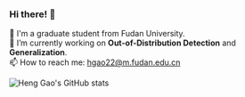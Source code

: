 ### Hi there! 👋

🔭 I'm a graduate student from Fudan University. \
🤔 I’m currently working on **Out-of-Distribution Detection** and **Generalization**. \
📫 How to reach me: hgao22@m.fudan.edu.cn

<!--
**HengGao12/HengGao12** is a ✨ _special_ ✨ repository because its `README.md` (this file) appears on your GitHub profile.

- 🔭 I'm a graduate student from Fudan University
- 🤔 I’m currently working on Out-of-Distribution Detection and Generalization
- 📫 How to reach me: hgao22@m.fudan.edu.cn
-->
![Heng Gao's GitHub stats](https://github-readme-stats.vercel.app/api?username=HengGao12&show_icons=true&theme=radical)
